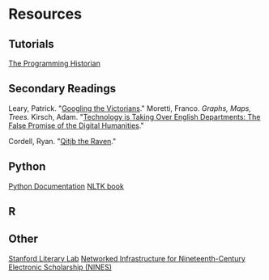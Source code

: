 # Resources

## Tutorials
[The Programming Historian](http://programminghistorian.org/)

## Secondary Readings

Leary, Patrick. "[Googling the Victorians](http://www.victorianresearch.org/googling.pdf)."
Moretti, Franco. *Graphs, Maps, Trees.*
Kirsch, Adam. "[Technology is Taking Over English Departments: The False Promise of the Digital Humanities](https://newrepublic.com/article/117428/limits-digital-humanities-adam-kirsch)."

Cordell, Ryan. "[Qitjb the Raven](http://ryancordell.org/research/qijtb-the-raven/)."



## Python
[Python Documentation](https://www.python.org/doc/)
[NLTK book](http://www.nltk.org/book/)

## R

## Other
[Stanford Literary Lab](http://litlab.stanford.edu/)
[Networked Infrastructure for Nineteenth-Century Electronic Scholarship (NINES)](https://www.nines.org)